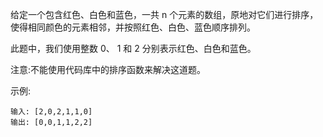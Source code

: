 给定一个包含红色、白色和蓝色，一共 n 个元素的数组，原地对它们进行排序，使得相同颜色的元素相邻，并按照红色、白色、蓝色顺序排列。

此题中，我们使用整数 0、 1 和 2 分别表示红色、白色和蓝色。

注意:不能使用代码库中的排序函数来解决这道题。

示例:
```
输入: [2,0,2,1,1,0]
输出: [0,0,1,1,2,2]
```